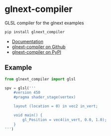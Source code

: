 # glnext-compiler

GLSL compiler for the glnext examples

```sh
pip install glnext_compiler
```

- [Documentation](https://glnext-compiler.readthedocs.io/)
- [glnext-compiler on Github](https://github.com/cprogrammer1994/glnext-compiler)
- [glnext-compiler on PyPI](https://pypi.org/project/glnext-compiler/)

## Example

```py
from glnext_compiler import glsl

spv = glsl('''
    #version 450
    #pragma shader_stage(vertex)

    layout (location = 0) in vec2 in_vert;

    void main() {
        gl_Position = vec4(in_vert, 0.0, 1.0);
    }
''')
```
